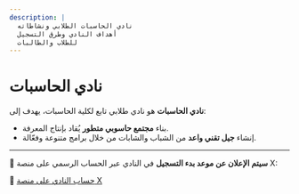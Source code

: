 ```yaml
---
description: |
  نادي الحاسبات الطلابي ونشاطاته
  أهداف النادي وطرق التسجيل
  للطلاب والطالبات
---
```


# نادي الحاسبات

**نادي الحاسبات** هو نادي طلابي تابع لكلية الحاسبات، يهدف إلى:

- بناء **مجتمع حاسوبي متطور** يُقاد بإنتاج المعرفة.
- إنشاء **جيل تقني واعد** من الشباب والشابات من خلال برامج متنوعة وفعّالة.

---

📢 **سيتم الإعلان عن موعد بدء التسجيل** في النادي عبر الحساب الرسمي على منصة X:

🔗 [حساب النادي على منصة X](https://x.com/uqucc?s=21)
